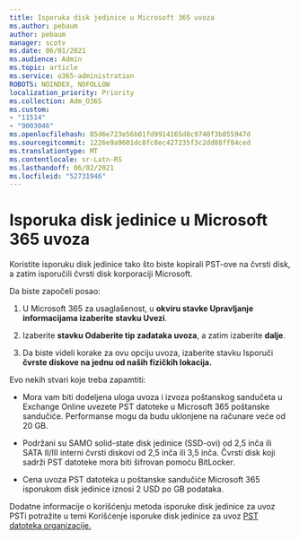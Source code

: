 ```yaml
---
title: Isporuka disk jedinice u Microsoft 365 uvoza
ms.author: pebaum
author: pebaum
manager: scotv
ms.date: 06/01/2021
ms.audience: Admin
ms.topic: article
ms.service: o365-administration
ROBOTS: NOINDEX, NOFOLLOW
localization_priority: Priority
ms.collection: Adm_O365
ms.custom:
- "11514"
- "9003046"
ms.openlocfilehash: 85d6e723e56b01fd9914165d8c9740f3b055947d
ms.sourcegitcommit: 1226e9a9601dc8fc8ec427235f3c2dd88ff84ced
ms.translationtype: MT
ms.contentlocale: sr-Latn-RS
ms.lasthandoff: 06/02/2021
ms.locfileid: "52731946"
---
```

# <a name="drive-shipping-in-the-microsoft-365-import-service"></a>Isporuka disk jedinice u Microsoft 365 uvoza

Koristite isporuku disk jedinice tako što biste kopirali PST-ove na čvrsti disk, a zatim isporučili čvrsti disk korporaciji Microsoft.

Da biste započeli posao:

1. U Microsoft 365 za usaglašenost, u **okviru stavke Upravljanje informacijama izaberite** **stavku Uvezi**.

1. Izaberite **stavku Odaberite tip zadataka uvoza**, a zatim izaberite **dalje**.

1. Da biste videli korake za ovu opciju uvoza, izaberite stavku Isporuči **čvrste diskove na jednu od naših fizičkih lokacija.**

Evo nekih stvari koje treba zapamtiti:

- Mora vam biti dodeljena uloga uvoza i izvoza poštanskog sandučeta u Exchange Online uvezete PST datoteke u Microsoft 365 poštanske sandučiće.
Performanse mogu da budu uklonjene na računare veće od 20 GB.

- Podržani su SAMO solid-state disk jedinice (SSD-ovi) od 2,5 inča ili SATA II/III interni čvrsti diskovi od 2,5 inča ili 3,5 inča.
Čvrsti disk koji sadrži PST datoteke mora biti šifrovan pomoću BitLocker.

- Cena uvoza PST datoteka u poštanske sandučiće Microsoft 365 isporukom disk jedinice iznosi 2 USD po GB podataka.

Dodatne informacije o korišćenju metoda isporuke disk jedinice za uvoz PSTi potražite u temi Korišćenje isporuke disk jedinice za uvoz [PST datoteka organizacije.](/microsoft-365/compliance/use-drive-shipping-to-import-pst-files-to-office-365)